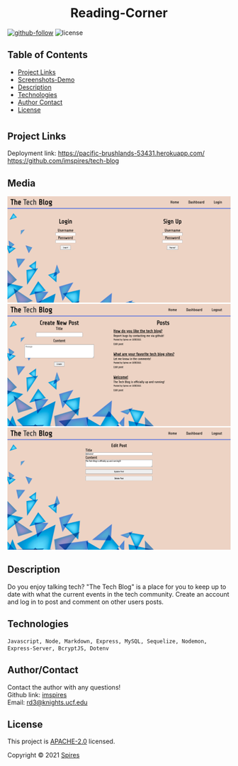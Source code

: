 # <h1 align="center">Reading-Corner</h1>

[![github-follow](https://img.shields.io/github/followers/imspires?label=Follow&logoColor=purple&style=social)](https://github.com/imspires)
 ![license](https://img.shields.io/badge/license-Apache%202.0-blue)

   ## Table of Contents
  * [ Project Links ](#Project-Links)
  * [ Screenshots-Demo ](#Media)
  * [ Description ](#Description)
  * [ Technologies ](#Technologies)
  * [ Author Contact ](#AuthorContact)
  * [ License ](#License)
  #

  ## Project Links
  Deployment link: https://pacific-brushlands-53431.herokuapp.com/
  https://github.com/imspires/tech-blog<br>

  ## Media
  ![Sreenshot](public/images/screenshot1.png?raw=true)
  ![Sreenshot](public/images/screenshot2.png?raw=true)
  ![Sreenshot](public/images/screenshot3.png?raw=true)

  ## Description
  Do you enjoy talking tech? "The Tech Blog" is a place for you to keep up to date with what the current events in the tech community. Create an account and log in to post and comment on other users posts. 

  ## Technologies
  ```
  Javascript, Node, Markdown, Express, MySQL, Sequelize, Nodemon, Express-Server, BcryptJS, Dotenv
  ```

  ## Author/Contact
  Contact the author with any questions!<br>
  Github link: [imspires](https://github.com/imspires)<br>
  Email: rd3@knights.ucf.edu

  ## License
  This project is [APACHE-2.0](https://choosealicense.com/licenses/apache-2.0/) licensed.<br />

  Copyright © 2021 [Spires](https://github.com/imspires)

  </i></p>
